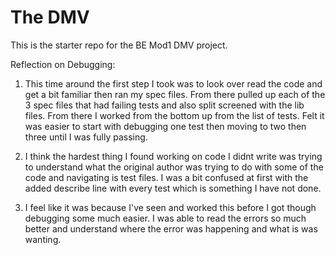 # The DMV

This is the starter repo for the BE Mod1 DMV project.

Reflection on Debugging:

1. This time around the first step I took was to look over read the code and get a bit familiar then ran my spec files. From there pulled up each of the 3 spec files that had failing tests and also split screened with the lib files. From there I worked from the bottom up from the list of tests. Felt it was easier to start with debugging one test then moving to two then three until I was fully passing. 

2. I think the hardest thing I found working on code I didnt write was trying to understand what the original author was trying to do with some of the code and navigating is test files. I was a bit confused at first with the added describe line with every test which is something I have not done. 

3. I feel like it was because I've seen and worked this before I got though debugging some much easier. I was able to read the errors so much better and understand where the error was happening and what is was wanting. 
